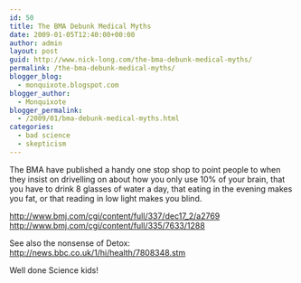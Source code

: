 ```yaml
---
id: 50
title: The BMA Debunk Medical Myths
date: 2009-01-05T12:40:00+00:00
author: admin
layout: post
guid: http://www.nick-long.com/the-bma-debunk-medical-myths/
permalink: /the-bma-debunk-medical-myths/
blogger_blog:
  - monquixote.blogspot.com
blogger_author:
  - Monquixote
blogger_permalink:
  - /2009/01/bma-debunk-medical-myths.html
categories:
  - bad science
  - skepticism
---
```

The BMA have published a handy one stop shop to point people to when they insist on drivelling on about how you only use 10% of your brain, that you have to drink 8 glasses of water a day, that eating in the evening makes you fat, or that reading in low light makes you blind.

<http://www.bmj.com/cgi/content/full/337/dec17_2/a2769>  
<http://www.bmj.com/cgi/content/full/335/7633/1288>

<span>See also the nonsense of Detox: <a href="http://news.bbc.co.uk/1/hi/health/7808348.stm" target="_new">http://news.bbc.co.uk/1/hi/health/7808348.stm</a></p> 

<p>
  Well done Science kids! </span>
</p>